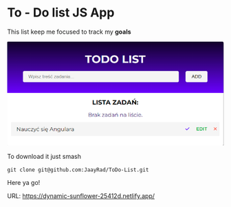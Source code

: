 # To - Do list JS App

This list keep me focused to track my **goals**


![Screenshot](Screenshot.png)


To download it just smash 

```
git clone git@github.com:JaayRad/ToDo-List.git
````

Here ya go! 

URL: https://dynamic-sunflower-25412d.netlify.app/